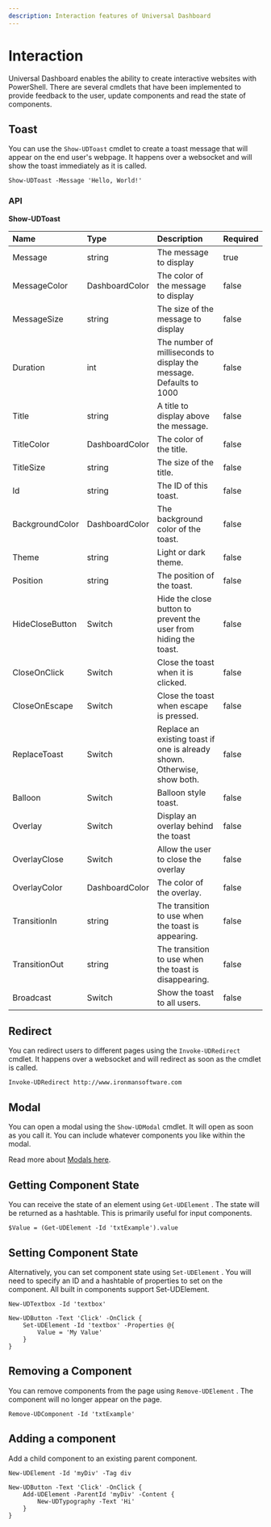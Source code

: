 ```yaml
---
description: Interaction features of Universal Dashboard
---
```


# Interaction

Universal Dashboard enables the ability to create interactive websites with PowerShell. There are several cmdlets that have been implemented to provide feedback to the user, update components and read the state of components.

## Toast

You can use the `Show-UDToast` cmdlet to create a toast message that will appear on the end user's webpage. It happens over a websocket and will show the toast immediately as it is called.

```text
Show-UDToast -Message 'Hello, World!'
```

### API

**Show-UDToast**

| Name | Type | Description | Required |
| :--- | :--- | :--- | :--- |
| Message | string | The message to display | true |
| MessageColor | DashboardColor | The color of the message to display | false |
| MessageSize | string | The size of the message to display | false |
| Duration | int | The number of milliseconds to display the message. Defaults to 1000 | false |
| Title | string | A title to display above the message.  | false |
| TitleColor | DashboardColor | The color of the title. | false |
| TitleSize | string | The size of the title. | false |
| Id | string | The ID of this toast. | false |
| BackgroundColor | DashboardColor | The background color of the toast. | false |
| Theme | string | Light or dark theme. | false |
| Position | string | The position of the toast. | false |
| HideCloseButton | Switch | Hide the close button to prevent the user from hiding the toast. | false |
| CloseOnClick | Switch | Close the toast when it is clicked. | false |
| CloseOnEscape | Switch | Close the toast when escape is pressed. | false |
| ReplaceToast | Switch | Replace an existing toast if one is already shown. Otherwise, show both. | false |
| Balloon | Switch | Balloon style toast.  | false |
| Overlay | Switch | Display an overlay behind the toast | false |
| OverlayClose | Switch | Allow the user to close the overlay | false |
| OverlayColor | DashboardColor | The color of the overlay. | false |
| TransitionIn | string | The transition to use when the toast is appearing. | false |
| TransitionOut | string | The transition to use when the toast is disappearing. | false |
| Broadcast | Switch | Show the toast to all users. | false |

## Redirect

You can redirect users to different pages using the `Invoke-UDRedirect` cmdlet. It happens over a websocket and will redirect as soon as the cmdlet is called.

```text
Invoke-UDRedirect http://www.ironmansoftware.com
```

## Modal

You can open a modal using the `Show-UDModal` cmdlet. It will open as soon as you call it. You can include whatever components you like within the modal.

Read more about [Modals here](components/feedback/modal.md).

## Getting Component State

You can receive the state of an element using `Get-UDElement` . The state will be returned as a hashtable. This is primarily useful for input components.

```text
$Value = (Get-UDElement -Id 'txtExample').value
```

## Setting Component State

Alternatively, you can set component state using `Set-UDElement` . You will need to specify an ID and a hashtable of properties to set on the component. All built in components support Set-UDElement.

```text
New-UDTextbox -Id 'textbox'

New-UDButton -Text 'Click' -OnClick {
    Set-UDElement -Id 'textbox' -Properties @{
        Value = 'My Value'
    }
}
```

## Removing a Component

You can remove components from the page using `Remove-UDElement` . The component will no longer appear on the page.

```text
Remove-UDComponent -Id 'txtExample'
```

## Adding a component

Add a child component to an existing parent component. 

```text
New-UDElement -Id 'myDiv' -Tag div

New-UDButton -Text 'Click' -OnClick {
    Add-UDElement -ParentId 'myDiv' -Content {
        New-UDTypography -Text 'Hi'
    }
}
```

